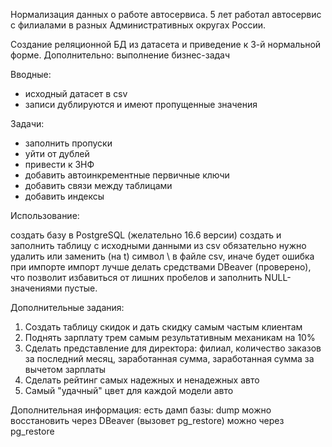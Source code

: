 Нормализация данных о работе автосервиса. 5 лет работал автосервис с филиалами в разных Административных округах России.


Создание реляционной БД из датасета и приведение к 3-й нормальной форме. 
Дополнительно: выполнение бизнес-задач


Вводные: 

 - исходный датасет в csv
-  записи дублируются и имеют пропущенные значения


Задачи:
- заполнить пропуски
- уйти от дублей
- привести к 3НФ
- добавить автоинкрементные первичные ключи
- добавить связи между таблицами
- добавить индексы

Использование: 

создать базу в PostgreSQL (желательно 16.6 версии)
создать и заполнить таблицу с исходными данными из csv
обязательно нужно удалить или заменить (на t) символ \ в файле csv, иначе будет ошибка при импорте
импорт лучше делать средствами DBeaver (проверено), что позволит избавиться от лишних пробелов и заполнить NULL-значениями пустые. 

Дополнительные задания:
1.	Создать таблицу скидок и дать скидку самым частым клиентам
2.	Поднять зарплату трем самым результативным механикам на 10%
3.	Сделать представление для директора: филиал, количество заказов за последний месяц, заработанная сумма, заработанная сумма за вычетом зарплаты
4.	Сделать рейтинг самых надежных и ненадежных авто
5.	Самый "удачный" цвет для каждой модели авто


Дополнительная информация:
есть дамп базы:  dump
можно восстановить через DBeaver (вызовет pg_restore)
можно через pg_restore

